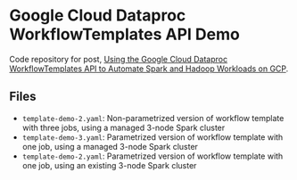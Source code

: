 # Google Cloud Dataproc WorkflowTemplates API Demo

Code repository for post, [Using the Google Cloud Dataproc WorkflowTemplates API to Automate Spark and Hadoop Workloads on GCP](https://programmaticponderings.com/).

## Files
* `template-demo-2.yaml`: Non-parametrized version of workflow template with three jobs, using a managed 3-node Spark cluster
* `template-demo-3.yaml`: Parametrized version of workflow template with one job, using a managed 3-node Spark cluster
* `template-demo-2.yaml`: Parametrized version of workflow template with one job, using an existing 3-node Spark cluster
